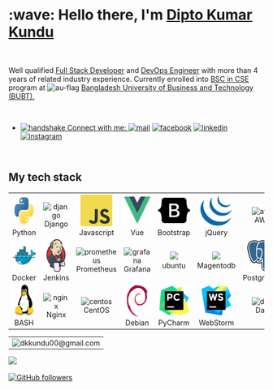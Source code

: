 <h1>:wave: Hello there, I'm <a href="https://github.com/dkkundu">Dipto Kumar Kundu</a></h1>
<br>

Well qualified <a href="https://www.google.com/search?q=full+stack+developer">Full Stack Developer</a> and <a href="https://www.google.com/search?q=devops+engineer">DevOps Engineer</a> with more than 4 years of related industry experience. Currently enrolled into <a href="https://www.bubt.edu.bd/Home/course_details/51">BSC in CSE</a> program at <img alt="au-flag" height=16px src="https://www.bubt.edu.bd/assets/componats/new-image/BUBT-Logo.png"/> <a href="https://www.bubt.edu.bd">Bangladesh University of Business and Technology (BUBT).

<br>
<ul>

  <li><img alt="handshake" height=16px src="https://www.svgrepo.com/show/81080/handshake.svg" /> Connect with me: <a href="mailto:dkkundu00@gmail.com"><img alt="mail" height=24px src="https://www.svgrepo.com/show/223047/gmail.svg"/></a> <a href="https://www.facebook.com/Dipto.Kumar.Kundu.1/"><img alt="facebook" height=24px src="https://www.svgrepo.com/show/111203/facebook.svg"/></a> <a href="https://www.linkedin.com/in/diptokundu/"><img alt="linkedin" height=24px src="https://www.svgrepo.com/show/157006/linkedin.svg" /></a> <a href="https://www.instagram.com/diptokumarkundu/"><img alt="instagram" height=24px src="https://www.svgrepo.com/show/111199/instagram.svg"></a> </li>
</ul>
<br>

<h2>My tech stack</h2>
<table>
  <tr>
    <td align="center">
      <img alt="python" height=64px src="https://raw.githubusercontent.com/devicons/devicon/master/icons/python/python-original.svg">
      <br>Python
    </td>
    <td align="center">
      <img alt="django" height=64px src="https://cdn.worldvectorlogo.com/logos/django.svg">
      <br>Django
    </td>
    <td align="center">
      <img alt="javascript" height=64px src="https://raw.githubusercontent.com/devicons/devicon/master/icons/javascript/javascript-original.svg">
      <br>Javascript
    </td>
    <td align="center">
      <img alt="vue" height=64px src="https://raw.githubusercontent.com/devicons/devicon/master/icons/vuejs/vuejs-original.svg">
      <br>Vue
    </td>
    <td align="center">
     <img alt="bootstrap" height=64px src="https://raw.githubusercontent.com/devicons/devicon/master/icons/bootstrap/bootstrap-plain.svg">
      <br>Bootstrap
    </td>
    <td align="center">
       <img alt="jquery" height=64px src="https://raw.githubusercontent.com/devicons/devicon/master/icons/jquery/jquery-original.svg">
      <br>jQuery
    </td>
    <td align="center">
      <img alt="aws" height=64px src="https://cdn.worldvectorlogo.com/logos/aws-logo.svg">
      <br>AWS
    </td>
    <td align="center">
       <img alt="firebase" height=64px src="https://cdn.worldvectorlogo.com/logos/firebase-1.svg">
      <br>Firebase
    </td>
  </tr>
  <tr>
    <td align="center">
      <img alt="docker" height=64px src="https://raw.githubusercontent.com/devicons/devicon/master/icons/docker/docker-original.svg">
      <br>Docker
    </td>
    <td align="center">
      <img alt="jenkins" height=64px src="https://raw.githubusercontent.com/devicons/devicon/master/icons/jenkins/jenkins-original.svg">
      <br>Jenkins
    </td>
    <td align="center">
      <img alt="prometheus" height=64px src="https://cdn.worldvectorlogo.com/logos/prometheus.svg">
      <br>Prometheus
    </td>
    <td align="center">
      <img alt="grafana" height=64px src="https://cdn.worldvectorlogo.com/logos/grafana.svg">
      <br>Grafana
    </td>
    <td align="center">
    <img src="https://cdn.jsdelivr.net/gh/devicons/devicon/icons/ubuntu/ubuntu-plain.svg" />    
    <br>ubuntu
    </td>
    <td align="center">
        <img src="https://cdn.jsdelivr.net/gh/devicons/devicon/icons/mongodb/mongodb-original.svg" />
      <br>Magentodb
    </td>
    <td align="center">
      <img alt="postgresql" height=64px src="https://raw.githubusercontent.com/devicons/devicon/master/icons/postgresql/postgresql-original.svg">
      <br>PostgreSQL
    </td>
    <td align="center">
      <img alt="mysql" height=64px src="https://raw.githubusercontent.com/devicons/devicon/master/icons/mysql/mysql-original.svg">
      <br>MySQL
    </td>
  </tr>
  <tr>
    <td align="center">
      <img alt="bash" height=64px src="https://raw.githubusercontent.com/devicons/devicon/master/icons/linux/linux-original.svg">
      <br>BASH
    </td>
    <td align="center">
      <img alt="nginx" height=64px src="https://cdn.worldvectorlogo.com/logos/nginx-1.svg">
      <br>Nginx
    </td>
    <td align="center">
      <img alt="centos" height=64px src="https://cdn.worldvectorlogo.com/logos/centos-1.svg">
      <br>CentOS
    </td>
    <td align="center">
      <img alt="debian" height=64px src="https://raw.githubusercontent.com/devicons/devicon/master/icons/debian/debian-original.svg">
      <br>Debian
    </td>
    <td align="center">
      <img alt="pycharm" height=64px src="https://raw.githubusercontent.com/devicons/devicon/master/icons/pycharm/pycharm-original.svg">
      <br>PyCharm
    </td>
    <td align="center">
      <img alt="webstorm" height=64px src="https://raw.githubusercontent.com/devicons/devicon/master/icons/webstorm/webstorm-original.svg">
      <br>WebStorm
    </td>
    <td align="center">
      <img alt="dart" height=64px src="https://cdn.worldvectorlogo.com/logos/dart.svg">
      <br>Dart
    </td>
    <td align="center">
      <img alt="flutter" height=64px src="https://raw.githubusercontent.com/devicons/devicon/master/icons/flutter/flutter-original.svg">
      <br>Flutter
    </td>
  </tr>
</table>


  
  <table border="0" cellspacing="0" cellpadding="0">
  <tr>
   <td>
      


  <img style="width: 100%;" align="center" src="https://github-readme-streak-stats.herokuapp.com/?user=dkkundu&hide_border=true&theme=vision-friendly-dark" alt="dkkundu00@gmail.com">   

   </td>

  </tr>
</table>


<a href="https://github.com/ShahadatShuvo/github-profile-views-counter">
    <img src="https://komarev.com/ghpvc/?username=ShahadatShuvo">
</a>

[![GitHub followers](https://img.shields.io/github/followers/dkkundu?label=Follow&style=social)](https://github.com/dkkundu) 




